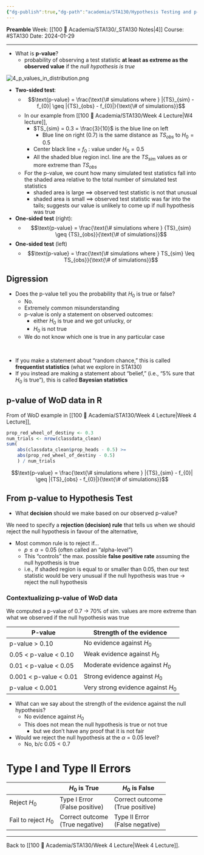 ```yaml
---
{"dg-publish":true,"dg-path":"academia/STA130/Hypothesis Testing and p-values.md","permalink":"/academia/sta-130/hypothesis-testing-and-p-values/","created":"2024-01-29T14:44:39.842-05:00","updated":"2024-02-01T14:34:30.867-05:00"}
---
```


**Preamble**
Week: [[100 📒 Academia/STA130/_STA130 Notes\|4]]
Course: #STA130
Date: 2024-01-29

---

- What is **p-value**?
	- probability of observing a test statistic **at least as extreme as the observed value** if the *null hypothesis is true*

![4_p_values_in_distribution.png](/img/user/Files/sta130/4_p_values_in_distribution.png)

- **Two-sided test**:
	- $$\text{p-value} = \frac{\text{\# simulations where } |{TS}_{sim} - f_{0}| \geq |{TS}_{obs} - f_{0}|}{\text{\# of simulations}}$$
	- In our example from [[100 📒 Academia/STA130/Week 4 Lecture\|W4 lecture]],
		- $TS_{sim} = 0.3 = \frac{3}{10}$ is the blue line on left
			- Blue line on right ($0.7$) is the same distance as $TS_{obs}$ to $H_{0} = 0.5$
		- Center black line = $f_{0}$ : value under $H_{0} = 0.5$
		- All the shaded blue region incl. line are the $TS_{sim}$ values as or more extreme than $TS_{obs}$
	- For the p-value, we count how many simulated test statistics fall into the shaded area relative to the total number of simulated test statistics
		- shaded area is large $\implies$ observed test statistic is not that unusual
		- shaded area is small $\implies$ observed test statistic was far into the tails; suggests our value is unlikely to come up if null hypothesis was true
- **One-sided test** (right):
	- $$\text{p-value} = \frac{\text{\# simulations where } {TS}_{sim} \geq {TS}_{obs}}{\text{\# of simulations}}$$
- **One-sided test** (left)
	- $$\text{p-value} = \frac{\text{\# simulations where } TS_{sim} \leq TS_{obs}}{\text{\# of simulations}}$$

## Digression

- Does the p-value tell you the probability that $H_{0}$ is true or false?
	- No.
	- Extremely common misunderstanding
	- p-value is only a statement on observed outcomes:
		- either $H_{0}$ is true and we got unlucky, or
		- $H_{0}$ is not true
	- We do not know which one is true in any particular case

<br>

- If you make a statement about “random chance,” this is called **frequentist statistics** (what we explore in STA130)
- If you instead are making a statement about “belief,” (i.e., “5% sure that $H_{0}$ is true”), this is called **Bayesian statistics**

## p-value of WoD data in R

From of WoD example in [[100 📒 Academia/STA130/Week 4 Lecture\|Week 4 Lecture]], 

```r
prop_red_wheel_of_destiny <- 0.3
num_trials <- nrow(classdata_clean)
sum(
	abs(classdata_clean$prop_heads - 0.5) >=
	abs(prop_red_wheel_of_destiny - 0.5)
	) / num_trials
```

$$\text{p-value} = \frac{\text{\# simulations where } |{TS}_{sim} - f_{0}| \geq |{TS}_{obs} - f_{0}|}{\text{\# of simulations}}$$

## From p-value to Hypothesis Test

- What **decision** should we make based on our observed p-value?

We need to specify a **rejection (decision) rule** that tells us when we should reject the null hypothesis in favour of the alternative,

- Most common rule is to reject if…
	- $p \leq \alpha = 0.05$ (often called an “alpha-level”)
	- This “controls” the max. possible **false positive rate** assuming the null hypothesis is true
	- i.e., if shaded region is equal to or smaller than 0.05, then our test statistic would be very unusual if the null hypothesis was true → reject the null hypothesis

### Contextualizing p-value of WoD data

We computed a p-value of 0.7 → 70% of sim. values are more extreme than what we observed if the null hypothesis was true

| P-value | Strength of the evidence |
| ---- | ---- |
| p-value > 0.10 | No evidence against $H_0$ |
| 0.05 < p-value < 0.10 | Weak evidence against $H_0$ |
| 0.01 < p-value < 0.05 | Moderate evidence against $H_0$ |
| 0.001 < p-value < 0.01 | Strong evidence against $H_0$ |
| p-value < 0.001 | Very strong evidence against $H_0$ |

- What can we say about the strength of the evidence against the null hypothesis?
	- No evidence against $H_{0}$
	- This does not mean the null hypothesis is true or not true
		- but we don’t have any proof that it is not fair
- Would we reject the null hypothesis at the $\alpha = 0.05$ level?
	- No, b/c $0.05 < 0.7$

# Type I and Type II Errors

|  | $H_0$ is True | $H_{0}$ is False |
| ---- | ---- | ---- |
| Reject $H_0$ | Type I Error<br>(False positive) | Correct outcome<br>(True positive) |
| Fail to reject $H_0$ | Correct outcome<br>(True negative) | Type II Error<br>(False negative) |

---

Back to [[100 📒 Academia/STA130/Week 4 Lecture\|Week 4 Lecture]].